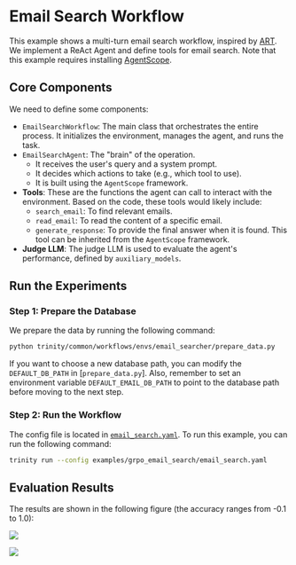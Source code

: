 # Email Search Workflow


This example shows a multi-turn email search workflow, inspired by [ART](https://openpipe.ai/blog/art-e-mail-agent?refresh=1756431423904). We implement a ReAct Agent and define tools for email search. Note that this example requires installing [AgentScope](https://github.com/agentscope-ai/agentscope?tab=readme-ov-file#-installation).

## Core Components

We need to define some components:

-   `EmailSearchWorkflow`: The main class that orchestrates the entire process. It initializes the environment, manages the agent, and runs the task.
-   `EmailSearchAgent`: The "brain" of the operation.
    *   It receives the user's query and a system prompt.
    *   It decides which actions to take (e.g., which tool to use).
    *   It is built using the `AgentScope` framework.
-   **Tools**: These are the functions the agent can call to interact with the environment. Based on the code, these tools would likely include:
    *   `search_email`: To find relevant emails.
    *   `read_email`: To read the content of a specific email.
    *   `generate_response`: To provide the final answer when it is found. This tool can be inherited from the `AgentScope` framework.
-   **Judge LLM**: The judge LLM is used to evaluate the agent's performance, defined by `auxiliary_models`.


## Run the Experiments

### Step 1: Prepare the Database

We prepare the data by running the following command:

```bash
python trinity/common/workflows/envs/email_searcher/prepare_data.py
```

If you want to choose a new database path, you can modify the `DEFAULT_DB_PATH` in [`prepare_data.py`]. Also, remember to set an environment variable `DEFAULT_EMAIL_DB_PATH` to point to the database path before moving to the next step.


### Step 2: Run the Workflow

The config file is located in [`email_search.yaml`](https://github.com/modelscope/Trinity-RFT/tree/main/examples/grpo_email_search/email_search.yaml).
To run this example, you can run the following command:

```bash
trinity run --config examples/grpo_email_search/email_search.yaml
```


## Evaluation Results

The results are shown in the following figure (the accuracy ranges from -0.1 to 1.0):

![](../../assets/email_rollout_accuracy.png)


![](../../assets/email_eval_accuracy.png)
